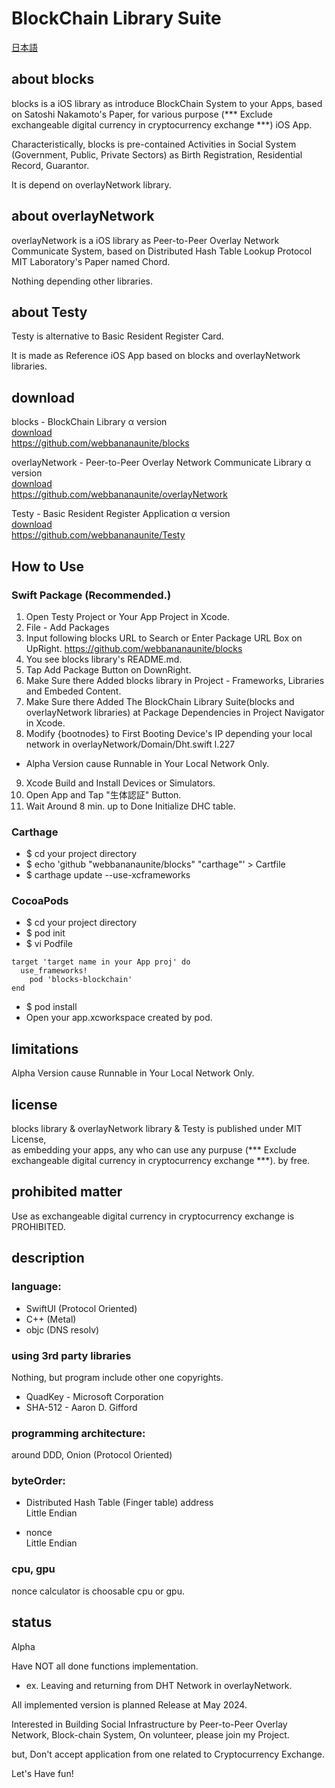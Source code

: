 # BlockChain Library Suite
[日本語](READMEjp.md)

## about blocks
blocks is a iOS library as introduce BlockChain System to your Apps, based on Satoshi Nakamoto's Paper,
for various purpose (*** Exclude exchangeable digital currency in cryptocurrency exchange ***) iOS App.  

Characteristically, blocks is pre-contained Activities in Social System (Government, Public, Private Sectors) as Birth Registration, Residential Record, Guarantor.

It is depend on overlayNetwork library.

## about overlayNetwork
overlayNetwork is a iOS library as Peer-to-Peer Overlay Network Communicate System, based on Distributed Hash Table Lookup Protocol MIT Laboratory's Paper named Chord.  

Nothing depending other libraries.

## about Testy
Testy is alternative to Basic Resident Register Card.  

It is made as Reference iOS App based on blocks and overlayNetwork libraries.

## download
blocks - BlockChain Library α version  
[download](https://github.com/webbananaunite/blocks)  
https://github.com/webbananaunite/blocks  
 
overlayNetwork - Peer-to-Peer Overlay Network Communicate Library α version  
[download](https://github.com/webbananaunite/overlayNetwork)  
https://github.com/webbananaunite/overlayNetwork  
 
Testy - Basic Resident Register Application α version  
[download](https://github.com/webbananaunite/Testy)  
https://github.com/webbananaunite/Testy  

## How to Use
### Swift Package (Recommended.)
1) Open Testy Project or Your App Project in Xcode.  
2) File - Add Packages
3) Input following blocks URL to Search or Enter Package URL Box on UpRight.
https://github.com/webbananaunite/blocks
4) You see blocks library's README.md.
5) Tap Add Package Button on DownRight.
6) Make Sure there Added blocks library in Project - Frameworks, Libraries and Embeded Content.
7) Make Sure there Added The BlockChain Library Suite(blocks and overlayNetwork libraries) at Package Dependencies in Project Navigator in Xcode.
8) Modify {bootnodes} to First Booting Device's IP depending your local network in overlayNetwork/Domain/Dht.swift l.227  
* Alpha Version cause Runnable in Your Local Network Only.  
9) Xcode Build and Install Devices or Simulators.  
10) Open App and Tap "生体認証" Button.  
11) Wait Around 8 min. up to Done Initialize DHC table.  
### Carthage
- $ cd your project directory
- $ echo 'github "webbananaunite/blocks" "carthage"' > Cartfile
- $ carthage update --use-xcframeworks
### CocoaPods
- $ cd your project directory
- $ pod init
- $ vi Podfile
```
target 'target name in your App proj' do
  use_frameworks!
	pod 'blocks-blockchain'
end
```
- $ pod install
- Open your app.xcworkspace created by pod.

## limitations
Alpha Version cause Runnable in Your Local Network Only.  

## license
blocks library & overlayNetwork library & Testy is published under MIT License,  
as embedding your apps, any who can use any purpuse (*** Exclude exchangeable digital currency in cryptocurrency exchange ***). by free.

## prohibited matter
Use as exchangeable digital currency in cryptocurrency exchange is PROHIBITED.

## description
### language:  
- SwiftUI (Protocol Oriented) 
- C++ (Metal) 
- objc (DNS resolv)

### using 3rd party libraries
Nothing, but program include other one copyrights.  
- QuadKey - Microsoft Corporation  
- SHA-512 - Aaron D. Gifford

### programming architecture:  
around DDD, Onion (Protocol Oriented)

### byteOrder:  
- Distributed Hash Table (Finger table) address  
Little Endian

- nonce  
Little Endian

### cpu, gpu
nonce calculator is choosable cpu or gpu.

## status
Alpha  

Have NOT all done functions implementation.  
- ex. Leaving and returning from DHT Network in overlayNetwork.  

All implemented version is planned Release at May 2024.  

Interested in Building Social Infrastructure by Peer-to-Peer Overlay Network, Block-chain System, On volunteer, please join my Project.  

but, Don't accept application from one related to Cryptocurrency Exchange.  

Let's Have fun!

